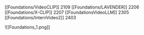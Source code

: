 
[[Foundations/VideoCLIP]]  2109
[[Foundations/LAVENDER]]  2206
[[Foundations/X-CLIP]]  2207
[[FoundationsVideoLLM]]  2305
[[Foundations/InternVideo2]]  2403

![[Foundations_1.png]]